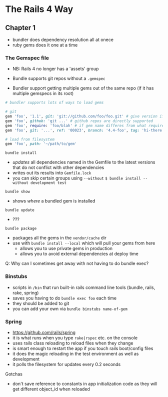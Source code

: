 # The Rails 4 Way

## Chapter 1

* bundler does dependency resolution all at onece
* ruby gems does it one at a time

### The Gemspec file

* NB: Rails 4 no longer has a 'assets' group

* Bundle supports git repos without a `.gemspec`
* Bundler support getting multiple gems out of the same repo (if it has multiple gemspecs in its root)

```ruby
# bundler supports lots of ways to load gems

# git
gem 'foo', '1.1', git: 'git://github.com/foo/foo.git' # give version if no .gemspec file
gem 'foo', github: 'git ...' # github repos are directly supported
gem 'foo', require: 'foo/blah' # if gem name differes from what require statement needs
gem 'foo', git: '...', ref: '00023', branch: '4.4-foo', tag: 'hi-there'

# load from filesystem
gem 'foo', path: '~/path/to/gem'
```

`bundle install`
* _updates_ all dependencies named in the Gemfile to the latest versions that do not conflict with other dependencies
* writes out its results into `Gemfile.lock`
* you can skip certain groups using `--without`
    `$ bundle install --without development test`

`bundle show`
* shows _where_ a bundled gem is installed

`bundle update`
* ???

`bundle package`
* packages all the gems in the `vendor/cache` dir
* use with `bundle install --local` which will pull your gems from here
    * allows you to use private gems in production
    * allows you to avoid external dependencies at deploy time


Q: Why can I sometimes get away with not having to do bundle exec?

### Binstubs

* scripts in `/bin` that run built-in rails command line tools (bundle, rails, rake, spring)
* saves you having to do `bundle exec foo` each time
* they should be added to git
* you can add your own via `bundle binstubs name-of-gem`

### Spring

* https://github.com/rails/spring
* it is what runs when you type `rake|rspec` etc. on the console
* uses rails class reloading to reload files when they change
* is smart enough to restart the app if you touch rails boot/config files
* it does the magic reloading in the test environment as well as development
* it polls the filesystem for updates every 0.2 seconds

Gotchas
* don't save reference to constants in app initialization code as they will get different object_id when reloaded
